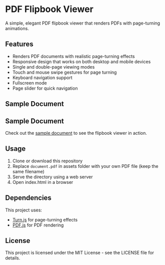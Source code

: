 # PDF Flipbook Viewer

A simple, elegant PDF flipbook viewer that renders PDFs with page-turning animations.

## Features

- Renders PDF documents with realistic page-turning effects
- Responsive design that works on both desktop and mobile devices
- Single and double-page viewing modes
- Touch and mouse swipe gestures for page turning
- Keyboard navigation support
- Fullscreen mode
- Page slider for quick navigation

## Sample Document
## Sample Document
Check out the [sample document](https://tehoro.github.io/pdf-flipbook-viewer) to see the flipbook viewer in action.

## Usage

1. Clone or download this repository
2. Replace `document.pdf` in assets folder with your own PDF file (keep the same filename)
3. Serve the directory using a web server
4. Open index.html in a browser

## Dependencies

This project uses:
- [Turn.js](https://www.turnjs.com/) for page-turning effects
- [PDF.js](https://mozilla.github.io/pdf.js/) for PDF rendering

## License

This project is licensed under the MIT License - see the LICENSE file for details.
